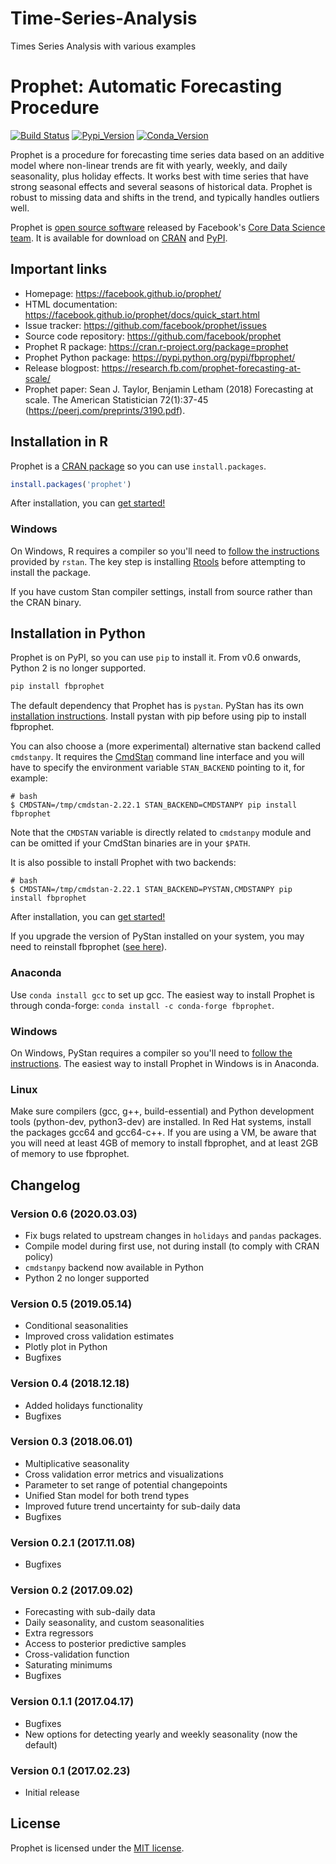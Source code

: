 # Time-Series-Analysis
Times Series Analysis with various examples


# Prophet: Automatic Forecasting Procedure

[![Build Status](https://travis-ci.com/facebook/prophet.svg?branch=master)](https://travis-ci.com/facebook/prophet)
[![Pypi_Version](https://img.shields.io/pypi/v/fbprophet.svg)](https://pypi.python.org/pypi/fbprophet)
[![Conda_Version](https://anaconda.org/conda-forge/fbprophet/badges/version.svg)](https://anaconda.org/conda-forge/fbprophet/)

Prophet is a procedure for forecasting time series data based on an additive model where non-linear trends are fit with yearly, weekly, and daily seasonality, plus holiday effects. It works best with time series that have strong seasonal effects and several seasons of historical data. Prophet is robust to missing data and shifts in the trend, and typically handles outliers well.

Prophet is [open source software](https://code.facebook.com/projects/) released by Facebook's [Core Data Science team](https://research.fb.com/category/data-science/). It is available for download on [CRAN](https://cran.r-project.org/package=prophet) and [PyPI](https://pypi.python.org/pypi/fbprophet/).

## Important links

- Homepage: https://facebook.github.io/prophet/
- HTML documentation: https://facebook.github.io/prophet/docs/quick_start.html
- Issue tracker: https://github.com/facebook/prophet/issues
- Source code repository: https://github.com/facebook/prophet
- Prophet R package: https://cran.r-project.org/package=prophet
- Prophet Python package: https://pypi.python.org/pypi/fbprophet/
- Release blogpost: https://research.fb.com/prophet-forecasting-at-scale/
- Prophet paper: Sean J. Taylor, Benjamin Letham (2018) Forecasting at scale. The American Statistician 72(1):37-45 (https://peerj.com/preprints/3190.pdf).

## Installation in R

Prophet is a [CRAN package](https://cran.r-project.org/package=prophet) so you can use `install.packages`.

```R
install.packages('prophet')
```

After installation, you can [get started!](https://facebook.github.io/prophet/docs/quick_start.html#r-api)

### Windows

On Windows, R requires a compiler so you'll need to [follow the instructions](https://github.com/stan-dev/rstan/wiki/RStan-Getting-Started) provided by `rstan`. The key step is installing [Rtools](http://cran.r-project.org/bin/windows/Rtools/) before attempting to install the package.

If you have custom Stan compiler settings, install from source rather than the CRAN binary.

## Installation in Python

Prophet is on PyPI, so you can use `pip` to install it. From v0.6 onwards, Python 2 is no longer supported.

```bash
pip install fbprophet
```

The default dependency that Prophet has is `pystan`. PyStan has its own [installation instructions](http://pystan.readthedocs.io/en/latest/installation_beginner.html). Install pystan with pip before using pip to install fbprophet.

You can also choose a (more experimental) alternative stan backend called `cmdstanpy`. It requires the [CmdStan](https://mc-stan.org/users/interfaces/cmdstan) command line interface and you will have to specify the environment variable `STAN_BACKEND` pointing to it, for example:

```
# bash
$ CMDSTAN=/tmp/cmdstan-2.22.1 STAN_BACKEND=CMDSTANPY pip install fbprophet
```

Note that the `CMDSTAN` variable is directly related to `cmdstanpy` module and can be omitted if your CmdStan binaries are in your `$PATH`.

It is also possible to install Prophet with two backends:

```
# bash
$ CMDSTAN=/tmp/cmdstan-2.22.1 STAN_BACKEND=PYSTAN,CMDSTANPY pip install fbprophet
```

After installation, you can [get started!](https://facebook.github.io/prophet/docs/quick_start.html#python-api)

If you upgrade the version of PyStan installed on your system, you may need to reinstall fbprophet ([see here](https://github.com/facebook/prophet/issues/324)).

### Anaconda

Use `conda install gcc` to set up gcc. The easiest way to install Prophet is through conda-forge: `conda install -c conda-forge fbprophet`.

### Windows

On Windows, PyStan requires a compiler so you'll need to [follow the instructions](http://pystan.readthedocs.io/en/latest/windows.html). The easiest way to install Prophet in Windows is in Anaconda.

### Linux

Make sure compilers (gcc, g++, build-essential) and Python development tools (python-dev, python3-dev) are installed. In Red Hat systems, install the packages gcc64 and gcc64-c++. If you are using a VM, be aware that you will need at least 4GB of memory to install fbprophet, and at least 2GB of memory to use fbprophet.

## Changelog

### Version 0.6 (2020.03.03)

- Fix bugs related to upstream changes in `holidays` and `pandas` packages.
- Compile model during first use, not during install (to comply with CRAN policy)
- `cmdstanpy` backend now available in Python
- Python 2 no longer supported

### Version 0.5 (2019.05.14)

- Conditional seasonalities
- Improved cross validation estimates
- Plotly plot in Python
- Bugfixes

### Version 0.4 (2018.12.18)

- Added holidays functionality
- Bugfixes

### Version 0.3 (2018.06.01)

- Multiplicative seasonality
- Cross validation error metrics and visualizations
- Parameter to set range of potential changepoints
- Unified Stan model for both trend types
- Improved future trend uncertainty for sub-daily data
- Bugfixes

### Version 0.2.1 (2017.11.08)

- Bugfixes

### Version 0.2 (2017.09.02)

- Forecasting with sub-daily data
- Daily seasonality, and custom seasonalities
- Extra regressors
- Access to posterior predictive samples
- Cross-validation function
- Saturating minimums
- Bugfixes

### Version 0.1.1 (2017.04.17)

- Bugfixes
- New options for detecting yearly and weekly seasonality (now the default)

### Version 0.1 (2017.02.23)

- Initial release

## License

Prophet is licensed under the [MIT license](LICENSE.md).

